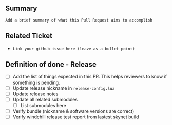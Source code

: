 ## Summary
`Add a brief summary of what this Pull Request aims to accomplish`

## Related Ticket
- `Link your github issue here (leave as a bullet point)`

<!--
Choose one (or more) of the following Definitions of Done.
Remove any unrelated sections.
-->

## Definition of done - Release
- [ ] Add the list of things expected in this PR. This helps reviewers to know if something is pending.
- [ ] Update release nickname in `release-config.lua`
- [ ] Update release notes
- [ ] Update all related submodules
   - [ ] List submodules here
- [ ] Verify bundle (nickname & software versions are correct)
- [ ] Verify windchill release test report from lastest skynet build
